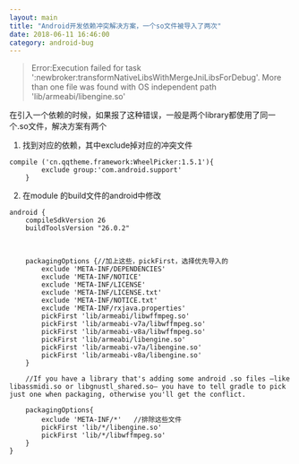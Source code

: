```yaml
---
layout: main
title: "Android开发依赖冲突解决方案，一个so文件被导入了两次"
date: 2018-06-11 16:46:00
category: android-bug
---
```


> Error:Execution failed for task ':newbroker:transformNativeLibsWithMergeJniLibsForDebug'.
> More than one file was found with OS independent path 'lib/armeabi/libengine.so'

在引入一个依赖的时候，如果报了这种错误，一般是两个library都使用了同一个.so文件，解决方案有两个
1. 找到对应的依赖，其中exclude掉对应的冲突文件
```
compile ('cn.qqtheme.framework:WheelPicker:1.5.1'){
        exclude group:'com.android.support'
    }
```
2. 在module 的build文件的android中修改
```
android {
    compileSdkVersion 26
    buildToolsVersion "26.0.2"



    packagingOptions {//加上这些，pickFirst，选择优先导入的
        exclude 'META-INF/DEPENDENCIES'
        exclude 'META-INF/NOTICE'
        exclude 'META-INF/LICENSE'
        exclude 'META-INF/LICENSE.txt'
        exclude 'META-INF/NOTICE.txt'
        exclude 'META-INF/rxjava.properties'
        pickFirst 'lib/armeabi/libwffmpeg.so'
        pickFirst 'lib/armeabi-v7a/libwffmpeg.so'
        pickFirst 'lib/armeabi-v8a/libwffmpeg.so'
        pickFirst 'lib/armeabi/libengine.so'
        pickFirst 'lib/armeabi-v7a/libengine.so'
        pickFirst 'lib/armeabi-v8a/libengine.so'
    }

    //If you have a library that's adding some android .so files –like libassmidi.so or libgnustl_shared.so– you have to tell gradle to pick just one when packaging, otherwise you'll get the conflict.

    packagingOptions{
        exclude 'META-INF/*'   //排除这些文件
        pickFirst 'lib/*/libengine.so'
        pickFirst 'lib/*/libwffmpeg.so'
    }    
}
```
